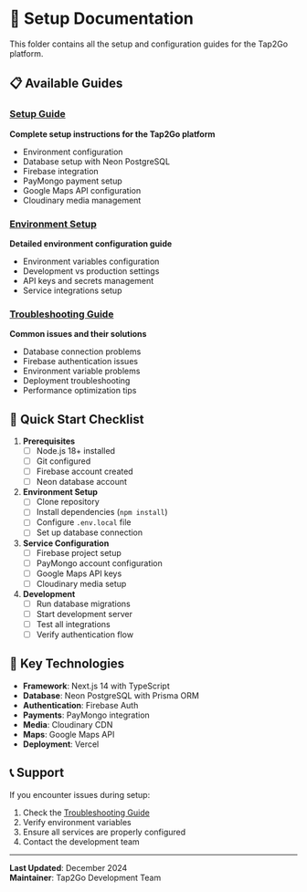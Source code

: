 # 🚀 Setup Documentation

This folder contains all the setup and configuration guides for the Tap2Go platform.

## 📋 Available Guides

### [Setup Guide](./SETUP_GUIDE_CURRENT.md)
**Complete setup instructions for the Tap2Go platform**
- Environment configuration
- Database setup with Neon PostgreSQL
- Firebase integration
- PayMongo payment setup
- Google Maps API configuration
- Cloudinary media management

### [Environment Setup](./ENVIRONMENT_SETUP.md)
**Detailed environment configuration guide**
- Environment variables configuration
- Development vs production settings
- API keys and secrets management
- Service integrations setup

### [Troubleshooting Guide](./TROUBLESHOOTING_GUIDE.md)
**Common issues and their solutions**
- Database connection problems
- Firebase authentication issues
- Environment variable problems
- Deployment troubleshooting
- Performance optimization tips

## 🎯 Quick Start Checklist

1. **Prerequisites**
   - [ ] Node.js 18+ installed
   - [ ] Git configured
   - [ ] Firebase account created
   - [ ] Neon database account

2. **Environment Setup**
   - [ ] Clone repository
   - [ ] Install dependencies (`npm install`)
   - [ ] Configure `.env.local` file
   - [ ] Set up database connection

3. **Service Configuration**
   - [ ] Firebase project setup
   - [ ] PayMongo account configuration
   - [ ] Google Maps API keys
   - [ ] Cloudinary media setup

4. **Development**
   - [ ] Run database migrations
   - [ ] Start development server
   - [ ] Test all integrations
   - [ ] Verify authentication flow

## 🔧 Key Technologies

- **Framework**: Next.js 14 with TypeScript
- **Database**: Neon PostgreSQL with Prisma ORM
- **Authentication**: Firebase Auth
- **Payments**: PayMongo integration
- **Media**: Cloudinary CDN
- **Maps**: Google Maps API
- **Deployment**: Vercel

## 📞 Support

If you encounter issues during setup:
1. Check the [Troubleshooting Guide](./TROUBLESHOOTING_GUIDE.md)
2. Verify environment variables
3. Ensure all services are properly configured
4. Contact the development team

---

**Last Updated**: December 2024  
**Maintainer**: Tap2Go Development Team
